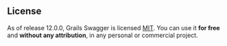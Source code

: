 License
-------
As of release 12.0.0, Grails Swagger is licensed [MIT](https://choosealicense.com/licenses/mit/). You can use it **for free** 
and **without any attribution**, in any personal or commercial project.